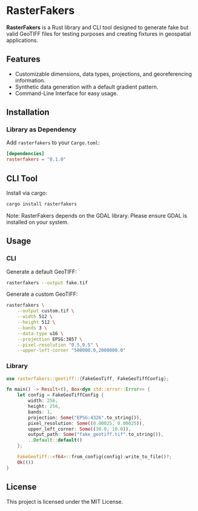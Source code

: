 # RasterFakers

**RasterFakers** is a Rust library and CLI tool designed to generate fake but valid GeoTIFF files for testing purposes and creating fixtures in geospatial applications.

## Features

- Customizable dimensions, data types, projections, and georeferencing information.
- Synthetic data generation with a default gradient pattern.
- Command-Line Interface for easy usage.

## Installation

### Library as Dependency

Add `rasterfakers` to your `Cargo.toml`:

```toml
[dependencies]
rasterfakers = "0.1.0"
```

## CLI Tool

Install via cargo:

```bash
cargo install rasterfakers
```

Note: RasterFakers depends on the GDAL library. Please ensure GDAL is installed on your system.

## Usage

### CLI

Generate a default GeoTIFF:

```bash
rasterfakers --output fake.tif
```

Generate a custom GeoTIFF:

```bash
rasterfakers \
    --output custom.tif \
    --width 512 \
    --height 512 \
    --bands 3 \
    --data-type u16 \
    --projection EPSG:3857 \
    --pixel-resolution "0.5,0.5" \
    --upper-left-corner "500000.0,2000000.0"
```

### Library

```rust
use rasterfakers::geotiff::{FakeGeoTiff, FakeGeoTiffConfig};

fn main() -> Result<(), Box<dyn std::error::Error>> {
    let config = FakeGeoTiffConfig {
        width: 256,
        height: 256,
        bands: 1,
        projection: Some("EPSG:4326".to_string()),
        pixel_resolution: Some((0.00025, 0.00025)),
        upper_left_corner: Some((30.0, 10.0)),
        output_path: Some("fake_geotiff.tif".to_string()),
        ..Default::default()
    };

    FakeGeoTiff::<f64>::from_config(config).write_to_file()?;
    Ok(())
}
```

## License

This project is licensed under the MIT License.

